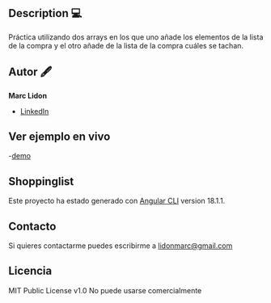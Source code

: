 ## Description 💻

Práctica utilizando dos arrays en los que uno añade los elementos de la lista de la compra y el otro añade de la lista de la compra cuáles se tachan.

## Autor 🖋️
**Marc Lidon**
 
 * [LinkedIn](www.linkedin.com/in/marc-lidon-5a243377)
 
## Ver ejemplo en vivo
-[demo](enlace)

## Shoppinglist
Este proyecto ha estado generado con [Angular CLI](https://github.com/angular/angular-cli) version 18.1.1.

## Contacto
Si quieres contactarme puedes escribirme a lidonmarc@gmail.com

## Licencia
MIT Public License v1.0
No puede usarse comercialmente
